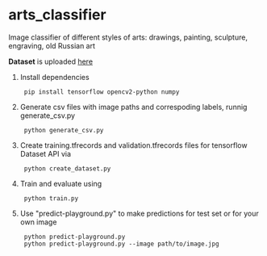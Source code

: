 # arts_classifier
Image classifier of different styles of arts: drawings, painting, sculpture, engraving, old Russian art


<b>Dataset</b> is uploaded [here](https://www.kaggle.com/thedownhill/art-images-drawings-painting-sculpture-engraving)



1) Install dependencies

        pip install tensorflow opencv2-python numpy

2) Generate csv files with image paths and correspoding labels, runnig generate_csv.py

        python generate_csv.py

3) Create training.tfrecords and validation.tfrecords files for tensorflow Dataset API via

        python create_dataset.py
    
4) Train and evaluate using

        python train.py
    
5) Use "predict-playground.py" to make predictions for test set or for your own image

        python predict-playground.py
        python predict-playground.py --image path/to/image.jpg
    
